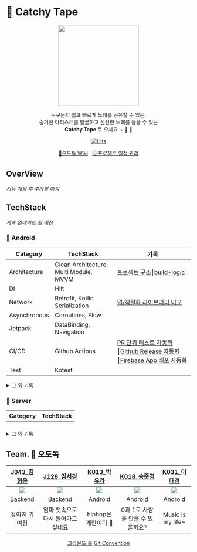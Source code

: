 # 📼 Catchy Tape
<p align="center">
<img width="220" src="https://github.com/boostcampwm2023/and04-catchy-tape/assets/62279741/155828a9-a9b3-4cdf-acc5-95efed03e2bf"/>
</p>
<div align="center">
    
누구든지 쉽고 빠르게 노래를 공유할 수 있는,   
숨겨진 아티스트를 발굴하고 신선한 노래를 들을 수 있는  
**Catchy Tape** 로 오세요 ~ 📼 📼 


[![Hits](https://hits.seeyoufarm.com/api/count/incr/badge.svg?url=https%3A%2F%2Fgithub.com%2Fboostcampwm2023%2Fand04-catchy-tape&count_bg=%23BB2649&title_bg=%23555555&icon=&icon_color=%23BB2649&title=hits&edge_flat=false)](https://hits.seeyoufarm.com)
</div>

<div align="center">
    <a href="https://github.com/boostcampwm2023/and04-catchy-tape/wiki" target="_blank">🍗오도독 Wiki</a> &nbsp 
    <a href="https://github.com/orgs/boostcampwm2023/projects/39" target="_blank">🗓 프로젝트 일정 관리</a> 
</div>

## OverView
*기능 개발 후 추가할 예정*

## TechStack
*계속 업데이트 될 예정*
### 🤖 Android
| Category  | TechStack | 기록 |
| ------------- | ------------- | ------------- |
| Architecture  | Clean Architecture, Multi Module, MVVM  | [프로젝트 구조](https://tral-lalala.tistory.com/126)⎮[build-logic](https://algosketch.tistory.com/179)
| DI | Hilt | 
| Network | Retrofit, Kotlin Serialization | [역/직렬화 라이브러리 비교](https://github.com/boostcampwm2023/and04-catchy-tape/wiki/%EC%97%AD-%EC%A7%81%EB%A0%AC%ED%99%94-%EB%9D%BC%EC%9D%B4%EB%B8%8C%EB%9F%AC%EB%A6%AC-%EB%B9%84%EA%B5%90)
| Asynchronous | Coroutines, Flow
| Jetpack | DataBinding, Navigation |
| CI/CD | Github Actions |[PR 단위 테스트 자동화](https://algosketch.tistory.com/178)⎮[Github Release 자동화](https://tral-lalala.tistory.com/127)⎮[Firebase App 배포 자동화](https://tral-lalala.tistory.com/128)
| Test | Kotest

<details>
<summary>그 외 기록</summary>

- [프로젝트 생성](https://github.com/boostcampwm2023/and04-catchy-tape/wiki/Android#%ED%94%84%EB%A1%9C%EC%A0%9D%ED%8A%B8-%EC%83%9D%EC%84%B1%EC%8B%9C-%EA%B3%A0%EB%A0%A4%ED%95%9C-%EB%82%B4%EC%9A%A9)

</details>


### 📡 Server
| Category  | TechStack |
| ------------- | ------------- |
|   |   |
<details>
<summary>그 외 기록</summary>

- 
</details>

## Team. 🍗 오도독 

|[J043_김형운](https://github.com/khw3754)|[J128_임서경](https://github.com/Cutiepazzipozzi)|[K013_박유라](https://github.com/youlalala)|[K018_송준영](https://github.com/HamBP)|[K031_이태경](https://github.com/2taezeat)|
|:---:|:---:|:---:|:---:|:---:|
|<img src="https://github.com/khw3754.png">|<img src="https://github.com/Cutiepazzipozzi.png">|<img src="https://github.com/youlalala.png">|<img src="https://github.com/HamBP.png">|<img src="https://github.com/2taezeat.png">|
|Backend|Backend|Android|Android|Android|
|강아지 귀여웡|엄마 뱃속으로 다시 들어가고 싶네요|hiphop은 계란이다 🥚|0과 1로 사람을 만들 수 있을까요?|Music is my life~|

<div align="center">
    <a href="https://github.com/boostcampwm2023/and04-catchy-tape/wiki/%08Ground-Rule" target="_blank">그라운드 룰</a>
    <a href="https://github.com/boostcampwm2023/and04-catchy-tape/wiki/Git-Convention" target="_blank">Git Convention</a>
</div>



